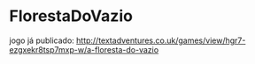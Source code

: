 # FlorestaDoVazio
jogo já publicado: http://textadventures.co.uk/games/view/hgr7-ezgxekr8tsp7mxp-w/a-floresta-do-vazio
